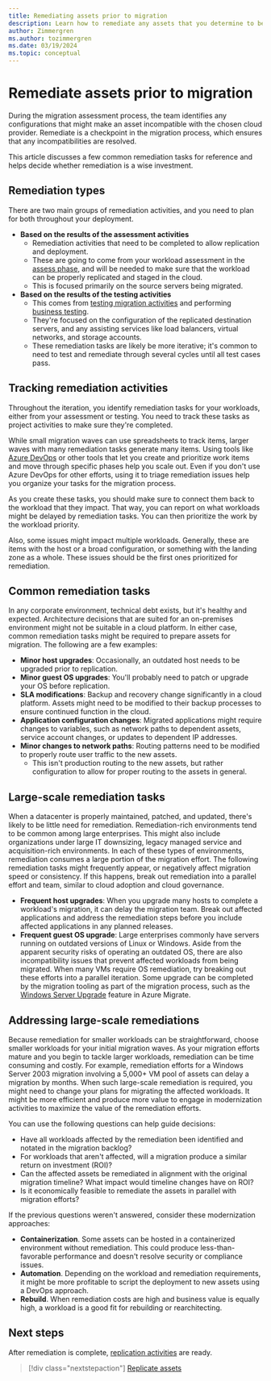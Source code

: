 ```yaml
---
title: Remediating assets prior to migration
description: Learn how to remediate any assets that you determine to be incompatible with your chosen cloud provider before migration begins.
author: Zimmergren
ms.author: tozimmergren
ms.date: 03/19/2024
ms.topic: conceptual
---
```


# Remediate assets prior to migration

During the migration assessment process, the team identifies any configurations that might make an asset incompatible with the chosen cloud provider. Remediate is a checkpoint in the migration process, which ensures that any incompatibilities are resolved.

This article discusses a few common remediation tasks for reference and helps decide whether remediation is a wise investment.

## Remediation types

There are two main groups of remediation activities, and you need to plan for both throughout your deployment.

- **Based on the results of the assessment activities**
  - Remediation activities that need to be completed to allow replication and deployment.
  - These are going to come from your workload assessment in the [assess phase](../assess/index.md), and will be needed to make sure that the workload can be properly replicated and staged in the cloud.
  - This is focused primarily on the source servers being migrated.
- **Based on the results of the testing activities**
  - This comes from [testing migration activities](../deploy/migration-test.md) and performing [business testing](../release/business-test.md).
  - They're focused on the configuration of the replicated destination servers, and any assisting services like load balancers, virtual networks, and storage accounts.
  - These remediation tasks are likely be more iterative; it's common to need to test and remediate through several cycles until all test cases pass.

## Tracking remediation activities

Throughout the iteration, you identify remediation tasks for your workloads, either from your assessment or testing. You need to track these tasks as project activities to make sure they're completed.

While small migration waves can use spreadsheets to track items, larger waves with many remediation tasks generate many items. Using tools like [Azure DevOps](/azure/devops/boards/backlogs/manage-bugs) or other tools that let you create and prioritize work items and move through specific phases help you scale out. Even if you don't use Azure DevOps for other efforts, using it to triage remediation issues help you organize your tasks for the migration process.

As you create these tasks, you should make sure to connect them back to the workload that they impact. That way, you can report on what workloads might be delayed by remediation tasks. You can then prioritize the work by the workload priority.

Also, some issues might impact multiple workloads. Generally, these are items with the host or a broad configuration, or something with the landing zone as a whole. These issues should be the first ones prioritized for remediation.

## Common remediation tasks

In any corporate environment, technical debt exists, but it's healthy and expected. Architecture decisions that are suited for an on-premises environment might not be suitable in a cloud platform. In either case, common remediation tasks might be required to prepare assets for migration. The following are a few examples:

- **Minor host upgrades**: Occasionally, an outdated host needs to be upgraded prior to replication.
- **Minor guest OS upgrades**: You'll probably need to patch or upgrade your OS before replication.
- **SLA modifications**: Backup and recovery change significantly in a cloud platform. Assets might need to be modified to their backup processes to ensure continued function in the cloud.
- **Application configuration changes**: Migrated applications might require changes to variables, such as network paths to dependent assets, service account changes, or updates to dependent IP addresses.
- **Minor changes to network paths**: Routing patterns need to be modified to properly route user traffic to the new assets.
  - This isn't production routing to the new assets, but rather configuration to allow for proper routing to the assets in general.

## Large-scale remediation tasks

When a datacenter is properly maintained, patched, and updated, there's likely to be little need for remediation. Remediation-rich environments tend to be common among large enterprises. This might also include organizations under large IT downsizing, legacy managed service and acquisition-rich environments. In each of these types of environments, remediation consumes a large portion of the migration effort. The following remediation tasks might frequently appear, or negatively affect migration speed or consistency. If this happens, break out remediation into a parallel effort and team, similar to cloud adoption and cloud governance.

- **Frequent host upgrades**: When you upgrade many hosts to complete a workload's migration, it can delay the migration team. Break out affected applications and address the remediation steps before you include affected applications in any planned releases.
- **Frequent guest OS upgrade**: Large enterprises commonly have servers running on outdated versions of Linux or Windows. Aside from the apparent security risks of operating an outdated OS, there are also incompatibility issues that prevent affected workloads from being migrated. When many VMs require OS remediation, try breaking out these efforts into a parallel iteration.    Some upgrade can be completed by the migration tooling as part of the migration process, such as the [Windows Server Upgrade](/azure/migrate/how-to-upgrade-windows) feature in Azure Migrate.

## Addressing large-scale remediations

Because remediation for smaller workloads can be straightforward, choose smaller workloads for your initial migration waves. As your migration efforts mature and you begin to tackle larger workloads, remediation can be time consuming and costly. For example, remediation efforts for a Windows Server 2003 migration involving a 5,000+ VM pool of assets can delay a migration by months. When such large-scale remediation is required, you might need to change your plans for migrating the affected workloads.  It might be more efficient and produce more value to engage in modernization activities to maximize the value of the remediation efforts.

You can use the following questions can help guide decisions:

- Have all workloads affected by the remediation been identified and notated in the migration backlog?
- For workloads that aren't affected, will a migration produce a similar return on investment (ROI)?
- Can the affected assets be remediated in alignment with the original migration timeline? What impact would timeline changes have on ROI?
- Is it economically feasible to remediate the assets in parallel with migration efforts?

If the previous questions weren't answered, consider these modernization approaches:

- **Containerization**. Some assets can be hosted in a containerized environment without remediation. This could produce less-than-favorable performance and doesn't resolve security or compliance issues.
- **Automation**. Depending on the workload and remediation requirements, it might be more profitable to script the deployment to new assets using a DevOps approach.
- **Rebuild**. When remediation costs are high and business value is equally high, a workload is a good fit for rebuilding or rearchitecting.

## Next steps

After remediation is complete, [replication activities](./replicate.md) are ready.

> [!div class="nextstepaction"]
> [Replicate assets](./replicate.md)
